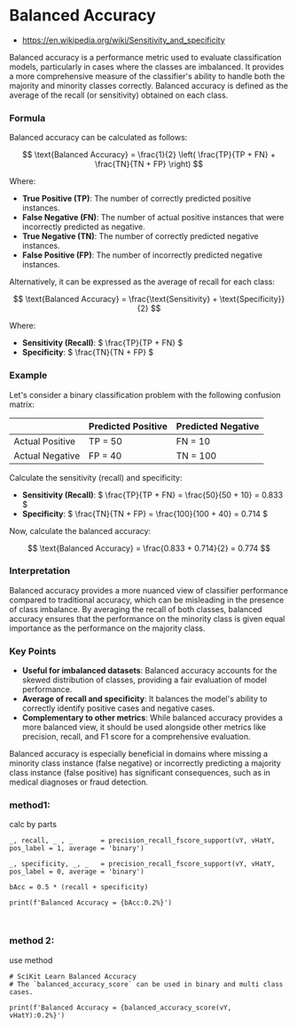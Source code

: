 # Balanced Accuracy


* https://en.wikipedia.org/wiki/Sensitivity_and_specificity

Balanced accuracy is a performance metric used to evaluate classification models, particularly in cases where the classes are imbalanced. It provides a more comprehensive measure of the classifier's ability to handle both the majority and minority classes correctly. Balanced accuracy is defined as the average of the recall (or sensitivity) obtained on each class.

### Formula

Balanced accuracy can be calculated as follows:

$$ \text{Balanced Accuracy} = \frac{1}{2} \left( \frac{TP}{TP + FN} + \frac{TN}{TN + FP} \right) $$

Where:
- **True Positive (TP)**: The number of correctly predicted positive instances.
- **False Negative (FN)**: The number of actual positive instances that were incorrectly predicted as negative.
- **True Negative (TN)**: The number of correctly predicted negative instances.
- **False Positive (FP)**: The number of incorrectly predicted negative instances.

Alternatively, it can be expressed as the average of recall for each class:

$$ \text{Balanced Accuracy} = \frac{\text{Sensitivity} + \text{Specificity}}{2} $$

Where:
- **Sensitivity (Recall)**: $  \frac{TP}{TP + FN} $ 
- **Specificity**: $  \frac{TN}{TN + FP} $ 

### Example

Let's consider a binary classification problem with the following confusion matrix:

|               | Predicted Positive | Predicted Negative |
|---------------|--------------------|--------------------|
| Actual Positive | TP = 50            | FN = 10            |
| Actual Negative | FP = 40            | TN = 100           |

Calculate the sensitivity (recall) and specificity:

- **Sensitivity (Recall)**: $  \frac{TP}{TP + FN} = \frac{50}{50 + 10} = 0.833 $ 
- **Specificity**: $  \frac{TN}{TN + FP} = \frac{100}{100 + 40} = 0.714 $ 

Now, calculate the balanced accuracy:

$$ \text{Balanced Accuracy} = \frac{0.833 + 0.714}{2} = 0.774 $$

### Interpretation

Balanced accuracy provides a more nuanced view of classifier performance compared to traditional accuracy, which can be misleading in the presence of class imbalance. By averaging the recall of both classes, balanced accuracy ensures that the performance on the minority class is given equal importance as the performance on the majority class.

### Key Points

- **Useful for imbalanced datasets**: Balanced accuracy accounts for the skewed distribution of classes, providing a fair evaluation of model performance.
- **Average of recall and specificity**: It balances the model's ability to correctly identify positive cases and negative cases.
- **Complementary to other metrics**: While balanced accuracy provides a more balanced view, it should be used alongside other metrics like precision, recall, and F1 score for a comprehensive evaluation.

Balanced accuracy is especially beneficial in domains where missing a minority class instance (false negative) or incorrectly predicting a majority class instance (false positive) has significant consequences, such as in medical diagnoses or fraud detection.


### method1:

calc by parts

```
_, recall, _ , _       = precision_recall_fscore_support(vY, vHatY, pos_label = 1, average = 'binary')

_, specificity, _, _   = precision_recall_fscore_support(vY, vHatY, pos_label = 0, average = 'binary')  

bAcc = 0.5 * (recall + specificity)

print(f'Balanced Accuracy = {bAcc:0.2%}')



```


### method 2: 

use method

```
# SciKit Learn Balanced Accuracy
# The `balanced_accuracy_score` can be used in binary and multi class cases.

print(f'Balanced Accuracy = {balanced_accuracy_score(vY, vHatY):0.2%}')

```